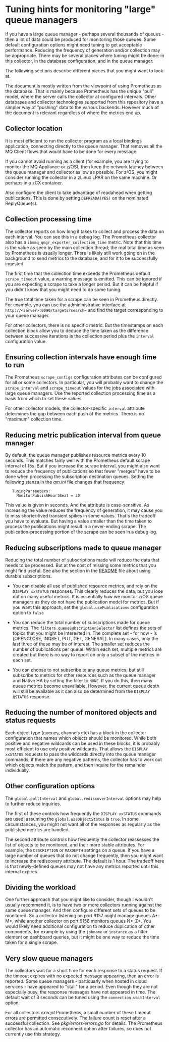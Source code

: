 # Tuning hints for monitoring "large" queue managers

If you have a large queue manager - perhaps several thousands of queues - then a lot of data could be produced for
monitoring those queues. Some default configuration options might need tuning to get acceptable performance. Reducing
the frequency of generation and/or collection may be appropriate. There may be several places where tuning might be
done: in this collector, in the database configuration, and in the queue manager.

The following sections describe different pieces that you might want to look at. 

The document is mostly written from the viewpoint of using Prometheus as the database. That is mainly because
Prometheus has the unique "pull" model, where the server calls the collector at configured intervals. Other databases and
collector technologies supported from this repository have a simpler way of "pushing" data to the various backends.
However much of the document is relevant regardless of where the metrics end up.

## Collector location
It is most efficient to run the collector program as a local bindings application, connecting directly to the queue
manager. That removes all the MQ Client flows that would have to be done for every message.

If you cannot avoid running as a client (for example, you are trying to monitor the MQ Appliance or z/OS), then keep the
network latency between the queue manager and collector as low as possible. For z/OS, you might consider running the
collector in a zLinux LPAR on the same machine. Or perhaps in a zCX container.

Also configure the client to take advantage of readahead when getting publications. This is done by setting
`DEFREADA(YES)` on the nominated ReplyQueue(s).

## Collection processing time
The collector reports on how long it takes to collect and process the data on each interval. You can see this in a debug
log. The Prometheus collector also has a `ibmmq_qmgr_exporter_collection_time` metric. Note that this time is the value
as seen by the main collection thread; the real total time as seen by Prometheus is usually longer. There is likely
still work going on in the background to send metrics to the database, and for it to be successfully ingested.

The first time that the collection time exceeds the Prometheus default `scrape_timeout` value, a warning message is
emitted. This can be ignored if you are expecting a scrape to take a longer period. But it can be helpful if you didn't
know that you might need to do some tuning.

The true total time taken for a scrape can be seen in Prometheus directly. For example, you can use the admininistrative
interface at `http://<server>:9090/targets?search=` and find the target corresponding to your queue manager.

For other collectors, there is no specific metric. But the timestamps on each collection block allow you to deduce the
time taken as the difference between successive iterations is the collection period plus the `interval` configuration
value.

## Ensuring collection intervals have enough time to run
The Prometheus `scrape_configs` configuration attributes can be configured for all or some collectors. In particular,
you will probably want to change the `scrape_interval` and `scrape_timeout` values for the jobs associated with large
queue managers. Use the reported collection processing time as a basis from which to set these values.

For other collector models, the collector-specific `interval` attribute determines the gap between each push of the
metrics. There is no "maximum" collection time.

## Reducing metric publication interval from queue manager
By default, the queue manager publishes resource metrics every 10 seconds. This matches fairly well with the Prometheus
default scrape interval of 15s. But if you increase the scrape interval, you might also want to reduce the frequency of
publications so that fewer "merges" have to be done when processing the subscription destination queues. Setting the
following stanza in the _qm.ini_ file changes that frequency:
```
   TuningParameters:
     MonitorPublishHeartBeat = 30
```
This value is given in seconds. And the attribute is case-sensitive. As increasing the value reduces the frequency of
generation, it may cause you to miss shorter-lived transient spikes in some values. That's the tradeoff you have to
evaluate. But having a value smaller than the time taken to process the publications might result in a never-ending
scrape. The publication-processing portion of the scrape can be seen in a debug log.

## Reducing subscriptions made to queue manager
Reducing the total number of subscriptions made will reduce the data that needs to be processed. But at the cost of
missing some metrics that you might find useful. See also the section in the [README](README.md) file about using
durable subscriptions.

* You can disable all use of published resource metrics, and rely on the `DISPLAY xxSTATUS` responses. This clearly
  reduces the data, but you lose out on many useful metrics. It is essentially how we monitor z/OS queue managers as
  they do not have the publication model for metrics. But if you want this approach, set the `global.usePublications`
  configuration option to `false`

* You can reduce the total number of subscriptions made for queue metrics. The `filters.queueSubscriptionSelector` list
  defines the sets of topics that you might be interested in. The complete set - for now - is
  [OPENCLOSE, INQSET, PUT, GET, GENERAL]. In many cases, only the last three of these may be of interest. The smaller
  set reduces the number of publications per queue. Within each set, multiple metrics are created but there is no way to
  report on only a subset of the metrics in each set.

* You can choose to not subscribe to any queue metrics, but still subscribe to metrics for other resources such as the
  queue manager and Native HA by setting the filter to `NONE`. If you do this, then many queue metrics become
  unavailable. However, the current queue depth will still be available as it can also be determined from the
  `DISPLAY QSTATUS` response.

## Reducing the number of monitored objects and status requests
Each object type (queues, channels etc) has a block in the collector configuration that names which objects should be
monitored. While both positive and negative wildcards can be used in these blocks, it is probably most efficient to use
only positive wildcards. That allows the `DISPLAY xxSTATUS` requests to pass the wildcards directly into the queue
manager commands; if there are any negative patterns, the collector has to work out which objects match the pattern, and
then inquire for the remainder individually.

## Other configuration options
The `global.pollInterval` and `global.rediscoverInterval` options may help to further reduce inquiries.

The first of these controls how frequently the `DISPLAY xxSTATUS` commands are used, assuming the
`global.useObjectStatus` is `true`. In some circumstances, you might not want all of the responses as regularly as the
published metrics are handled.

The second attribute controls how frequently the collector reassesses the list of objects to be monitored, and their
more stable attributes. For example, the `DESCRIPTION` or `MAXDEPTH` settings on a queue. If you have a large number of
queues that do not change frequently, then you might want to increase the rediscovery attribute. The default is 1 hour.
The tradeoff here is that newly-defined queues may not have any metrics reported until this interval expires.

## Dividing the workload
One further approach that you might like to consider, though I wouldn't usually recommend it, is to have two or more
collectors running against the same queue manager. And then configure different sets of queues to be monitored. So a
collector listening on port 9157 might manage queues A*-M*, while another collector on port 9158 monitors queues N*-Z*.
You would likely need additional configuration to reduce duplication of other components, for example by using the
`jobname` or `instance` as a filter element on dashboard queries, but it might be one way to reduce the time taken for a
single scrape.

## Very slow queue managers
The collectors wait for a short time for each response to a status request. If the timeout expires with no expected
message appearing, then an error is reported. Some queue managers - particuarly when hosted in cloud services - have
appeared to "stall" for a period. Even though they are not especially busy, the response messages have not appeared in
time. The default wait of 3 seconds can be tuned using the `connection.waitInterval` option.

For all collectors _except_ Prometheus, a small number of these timeout errors are permitted consecutively. The failure
count is reset after a successful collection. See _pkg/errors/errors.go_ for details. The Prometheus collector has an
automatic reconnect option after failures, so does not currently use this strategy.
